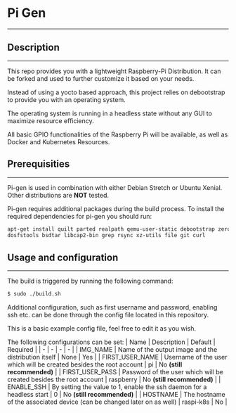 # Pi Gen
----------

## Description
----------

This repo provides you with a lightweight Raspberry-Pi Distribution. It can be forked and used to further customize it based on your needs.

Instead of using a yocto based approach, this project relies on debootstrap to provide you with an operating system.

The operating system is running in a headless state without any GUI to maximize resource efficiency. 

All basic GPIO functionalities of the Raspberry Pi will be available, as well as Docker and Kubernetes Resources.

## Prerequisities
----------

Pi-gen is used in combination with either Debian Stretch or Ubuntu Xenial. Other distributions are **NOT** tested.

Pi-gen requires additional packages during the build process.
To install the required dependencies for pi-gen you should run:

```bash
apt-get install quilt parted realpath qemu-user-static debootstrap zerofree pxz zip \
dosfstools bsdtar libcap2-bin grep rsync xz-utils file git curl
```

## Usage and configuration
----------

The build is triggered by running the following command:
```bash
$ sudo ./build.sh
```

Additional configuration, such as first username and password, enabling ssh etc. can be done through the config file located in this repository.

This is a basic example config file, feel free to edit it as you wish.

The following configurations can be set:
| Name | Description | Default | Required |
| - | - | - | - |
| IMG_NAME | Name of the output image and the distribution itself | None | Yes |
| FIRST_USER_NAME | Username of the user which will be created besides the root account | pi | No **(still recommended)** |
| FIRST_USER_PASS | Password of the user which will be created besides the root account | raspberry | No **(still recommended)** |
| ENABLE_SSH | By setting the value to 1, enable the ssh daemon for a headless start | 0 | No **(still recommended)** |
| HOSTNAME | The hostname of the associated device (can be changed later on as well) | raspi-k8s | No |